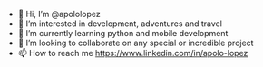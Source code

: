 - 👋 Hi, I’m @apololopez
- 👀 I’m interested in development, adventures and travel
- 🌱 I’m currently learning python and mobile development
- 💞️ I’m looking to collaborate on any special or incredible project
- 📫 How to reach me https://www.linkedin.com/in/apolo-lopez
<!---
apololopez/apololopez is a ✨ special ✨ repository because its `README.md` (this file) appears on your GitHub profile.
You can click the Preview link to take a look at your changes.
--->
